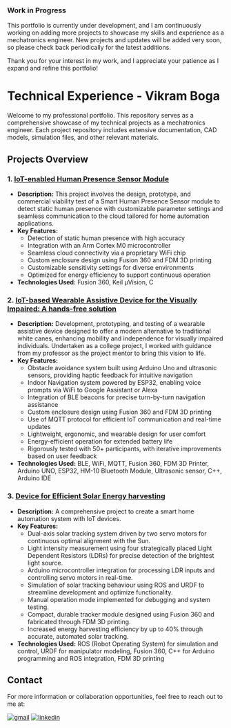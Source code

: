 ### Work in Progress

This portfolio is currently under development, and I am continuously working on adding more projects to showcase my skills and experience as a mechatronics engineer. New projects and updates will be added very soon, so please check back periodically for the latest additions.

Thank you for your interest in my work, and I appreciate your patience as I expand and refine this portfolio!

# Technical Experience - Vikram Boga

Welcome to my professional portfolio. This repository serves as a comprehensive showcase of my technical projects as a mechatronics engineer. Each project repository includes extensive documentation, CAD models, simulation files, and other relevant materials.

## Projects Overview

### 1. [IoT-enabled Human Presence Sensor Module](./1_PresenceSensorModule)
- **Description:** This project involves the design, prototype, and commercial viability test of a Smart Human Presence Sensor module to detect static human presence with customizable parameter settings and seamless communication to the cloud tailored for home automation applications.
- **Key Features:**
  - Detection of static human presence with high accuracy
  - Integration with an Arm Cortex M0 microcontroller
  - Seamless cloud connectivity via a proprietary WiFi chip
  - Custom enclosure design using Fusion 360 and FDM 3D printing
  - Customizable sensitivity settings for diverse environments
  - Optimized for energy efficiency to support continuous operation
- **Technologies Used:** Fusion 360, Keil µVision, C

### 2. [IoT-based Wearable Assistive Device for the Visually Impaired: A hands-free solution](./2_AssistiveDevice)
- **Description:** Development, prototyping, and testing of a wearable assistive device designed to offer a modern alternative to traditional white canes, enhancing mobility and independence for visually impaired individuals. Undertaken as a college project, I worked with guidance from my professor as the project mentor to bring this vision to life.
- **Key Features:**
  - Obstacle avoidance system built using Arduino Uno and ultrasonic sensors, providing haptic feedback for intuitive navigation
  - Indoor Navigation system powered by ESP32, enabling voice prompts via WiFi to Google Assistant or Alexa
  - Integration of BLE beacons for precise turn-by-turn navigation assistance
  - Custom enclosure design using Fusion 360 and FDM 3D printing
  - Use of MQTT protocol for efficient IoT communication and real-time updates
  - Lightweight, ergonomic, and wearable design for user comfort
  - Energy-efficient operation for extended battery life
  - Rigorously tested with 50+ participants, with iterative improvements based on user feedback
- **Technologies Used:** BLE, WiFi, MQTT, Fusion 360, FDM 3D Printer, Arduino UNO, ESP32, HM-10 Bluetooth Module, Ultrasonic sensor, C++, Arduino IDE

### 3. [Device for Efficient Solar Energy harvesting](./3_AutoSolarTracker)
- **Description:** A comprehensive project to create a smart home automation system with IoT devices.
- **Key Features:**
  - Dual-axis solar tracking system driven by two servo motors for continuous optimal alignment with the Sun.
  - Light intensity measurement using four strategically placed Light Dependent Resistors (LDRs) for precise detection of the brightest light source.
  - Arduino microcontroller integration for processing LDR inputs and controlling servo motors in real-time.
  - Simulation of solar tracking behaviour using ROS and URDF to streamline development and optimize functionality.
  - Manual operation mode implemented for debugging and system testing.
  - Compact, durable tracker module designed using Fusion 360 and fabricated through FDM 3D printing.
  - Increased energy harvesting efficiency by up to 40% through accurate, automated solar tracking.
- **Technologies Used:** ROS (Robot Operating System) for simulation and control, URDF for manipulator modeling, Fusion 360, C++ for Arduino programming and ROS integration, FDM 3D printing


## Contact

For more information or collaboration opportunities, feel free to reach out to me at:

[![gmail](https://img.shields.io/badge/Gmail-D14836?style=for-the-badge&logo=gmail&logoColor=white)](mailto:vikramboga1645@gmail.com)	[![linkedin](https://img.shields.io/badge/linkedin-0A66C2?style=for-the-badge&logo=linkedin&logoColor=white)](https://www.linkedin.com/in/vikram-boga/)
